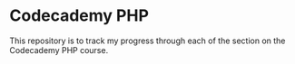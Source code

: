 # Codecademy PHP

This repository is to track my progress through each of the section on the
Codecademy PHP course.
